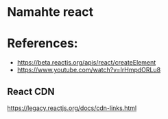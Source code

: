 # Namahte react

# References:
- https://beta.reactjs.org/apis/react/createElement
- https://www.youtube.com/watch?v=IrHmpdORLu8

## React CDN 
https://legacy.reactjs.org/docs/cdn-links.html


